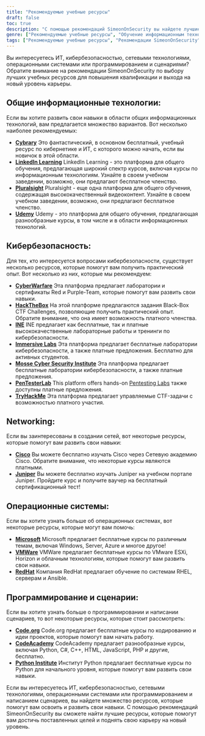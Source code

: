 ```yaml
---
title: "Рекомендуемые учебные ресурсы"
draft: false
toc: true
description: "С помощью рекомендаций SimeonOnSecurity вы найдете лучшие ресурсы для обучения в области ИТ, кибербезопасности, сетевых технологий, операционных систем, программирования и скриптинга. От бесплатных онлайн-платформ Cybrary, Code.org и CodeAcademy до платных платформ LinkedIn Learning, Pluralsight и TryHackMe - вы найдете широкий спектр возможностей для достижения ваших целей обучения. Повысьте свои навыки в таких областях, как Cisco, Juniper, Windows, VMware и Red Hat, пройдя бесплатное обучение и получив сертификаты. Поднимите свою карьеру на новый уровень с помощью высококлассных учебных ресурсов SimeonOnSecurity."
genre: ["Рекомендуемые учебные ресурсы", "Обучение информационным технологиям", "Обучение кибербезопасности", "Курсы по сетевым технологиям", "Образование в области операционных систем", "Ресурсы по программированию и сценариям", "Онлайн-обучение", "Лаборатории кибербезопасности", "Сетевая сертификация", "Обучение операционным системам"]
tags: ["Рекомендуемые учебные ресурсы", "Рекомендации SimeonOnSecurity", "Обучение информационным технологиям", "Обучение кибербезопасности", "Курсы по сетевым технологиям", "Образование в области операционных систем", "Ресурсы по программированию и сценариям", "Cybrary", "Обучение в LinkedIn", "Pluralsight", "Udemy", "CyberWarfare", "HackTheBox", "INE", "Immersive Labs", "Институт кибербезопасности имени Моссе", "PenTesterLab", "TryHackMe", "Cisco", "Juniper", "Microsoft", "VMWare", "RedHat", "Code.org", "CodeAcademy", "Институт Питона", "Онлайн-обучение", "Лаборатории кибербезопасности", "Сертификация в области сетевых технологий", "Обучение операционным системам", "Обучение программированию"]
---
```


Вы интересуетесь ИТ, кибербезопасностью, сетевыми технологиями, операционными системами или программированием и сценариями? Обратите внимание на рекомендации SimeonOnSecurity по выбору лучших учебных ресурсов для повышения квалификации и выхода на новый уровень карьеры.

## Общие информационные технологии:

Если вы хотите развить свои навыки в области общих информационных технологий, вам предлагается множество вариантов. Вот несколько наиболее рекомендуемых:

- [**Cybrary**](https://www.cybrary.it/) Это фантастический, в основном бесплатный, учебный ресурс по кибернетике и ИТ, с которого можно начать, если вы новичок в этой области.
- [**LinkedIn Learning**](https://www.lynda.com/) LinkedIn Learning - это платформа для общего обучения, предлагающая широкий спектр курсов, включая курсы по информационным технологиям. Узнайте в своем учебном заведении, возможно, они предлагают бесплатное членство.
- [**Pluralsight**](https://www.pluralsight.com/) Pluralsight - еще одна платформа для общего обучения, содержащая высококачественный видеоконтент. Узнайте в своем учебном заведении, возможно, они предлагают бесплатное членство.
- [**Udemy**](https://www.udemy.com/) Udemy - это платформа для общего обучения, предлагающая разнообразные курсы, в том числе и в области информационных технологий.

## Кибербезопасность:

Для тех, кто интересуется вопросами кибербезопасности, существует несколько ресурсов, которые помогут вам получить практический опыт. Вот несколько из них, которые мы рекомендуем:

- [**CyberWarfare**](https://cyberwarfare.live/) Эта платформа предлагает лаборатории и сертификаты Red и Purple-Team, которые помогут вам развить свои навыки.
- [**HackTheBox**](https://www.hackthebox.eu/) На этой платформе предлагаются задания Black-Box CTF Challenges, позволяющие получить практический опыт. Обратите внимание, что она имеет возможность платного членства.
- [**INE**](https://ine.com/) INE предлагает как бесплатные, так и платные высококачественные лабораторные работы и тренинги по кибербезопасности.
- [**Immersive Labs**](https://www.immersivelabs.com/) Эта платформа предлагает бесплатные лаборатории кибербезопасности, а также платные предложения. Бесплатно для активных студентов.
- [**Mosse Cyber Security Institute**](https://platform.mosse-institute.com/#/) Эта платформа предлагает бесплатные лаборатории кибербезопасности, а также платные предложения.
- [**PenTesterLab**](https://pentesterlab.com/) This platform offers hands-on [Pentesting Labs](https://simeononsecurity.com/tags/pentesterlab/) также доступны платные предложения.
- [**TryHackMe**](https://tryhackme.com/signup?referrer=5f651e437af6815dfbc2ab56) Эта платформа предлагает управляемые CTF-задачи с возможностью платного участия.

## Networking:

Если вы заинтересованы в создании сетей, вот некоторые ресурсы, которые помогут вам развить свои навыки:

- [**Cisco**](https://www.cisco.com/c/m/en_sg/partners/cisco-networking-academy/index.html) Вы можете бесплатно изучать Cisco через Сетевую академию Cisco. Обратите внимание, что некоторые курсы являются платными.
- [**Juniper**](https://learningportal.juniper.net/juniper/default.aspx) Вы можете бесплатно изучать Juniper на учебном портале Juniper. Пройдите курс и получите ваучер на бесплатный сертификационный тест!

## Операционные системы:

Если вы хотите узнать больше об операционных системах, вот некоторые ресурсы, которые могут вам помочь:

- [**Microsoft**](https://docs.microsoft.com/en-us/learn/) Microsoft предлагает бесплатные курсы по различным темам, включая Windows, Server, Azure и многое другое!
- [**VMWare**](https://www.vmware.com/education-services/learning-zone.html) VMWare предлагает бесплатные курсы по VMware ESXi, Horizon и облачным технологиям, которые помогут вам развить свои навыки.
- [**RedHat**](https://www.redhat.com/en/services/training-and-certification) Компания RedHat предлагает обучение по системам RHEL, серверам и Ansible.

## Программирование и сценарии:

Если вы хотите узнать больше о программировании и написании сценариев, то вот некоторые ресурсы, которые стоит рассмотреть:

- [**Code.org**](https://studio.code.org/courses) Code.org предлагает бесплатные курсы по кодированию и идеи проектов, которые помогут вам начать работу.
- [**CodeAcademy**](https://www.codecademy.com/) CodeAcademy предлагает разнообразные курсы, включая Python, C#, C++, HTML, JavaScript, PHP и другие, бесплатно.
- [**Python Institute**](https://pythoninstitute.org/python-essentials-1) Институт Python предлагает бесплатные курсы по Python для начального уровня, которые помогут вам развить свои навыки.

Если вы интересуетесь ИТ, кибербезопасностью, сетевыми технологиями, операционными системами или программированием и написанием сценариев, вы найдете множество ресурсов, которые помогут вам освоить и развить свои навыки. С помощью рекомендаций SimeonOnSecurity вы сможете найти лучшие ресурсы, которые помогут вам достичь поставленных целей и поднять свою карьеру на новый уровень.
